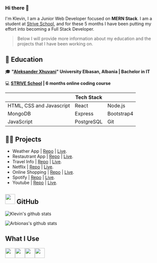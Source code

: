 ### Hi there 👋

I'm Klevin, I am a Junior Web Developer focused on **MERN Stack**. I am a student at [Strive School](https://strive.school/), and for these 5 months I have been putting my effort into becoming a Full Stack Developer.

> Below I will provide more information about my education and the projects that I have been working on.


## :school: Education
:mortar_board: <strong>"[Aleksander Xhuvani](https://www.uniel.edu.al/)" University Elbasan, Albania | Bachelor in IT</strong>
        
:computer: <strong>[STRIVE School](https://strive.school/) | 6 months online coding course </strong>

|                |Tech Stack                          |                         |
|----------------|-------------------------------|-----------------------------|
|HTML, CSS and Javascript|React            |Node.js            |
|MongoDB          |Express            |Bootstrap4            |
|JavaScript          |PostgreSQL|Git|

## :man_technologist: Projects

- Weather App | [Repo]() | [Live]().
- Restautrant App | [Repo]() | [Live]().
- Travel Info | [Repo]() | [Live]().
- Netflix | [Repo]() | [Live]().
- Online Shopping | [Repo]() | [Live]().
- Spotify | [Repo]() | [Live]().
- Youtube | [Repo]() | [Live]().


## <img height="32" width="32" src="https://simpleicons.org/icons/github.svg" /> GitHub
![Klevin's github stats](https://github-readme-stats.vercel.app/api?username=klevinb&count_private=true&hide=issues,prs&show_icons=true&theme=vue&bg_color=white)

![Arbionas's github stats](https://github-readme-stats.vercel.app/api?username=arb1ona&count_private=true&hide=issues,prs&show_icons=true&theme=vue&bg_color=white)

## What I Use
<div style="display:flex;">
  <img height="32" width="32" src="https://simpleicons.org/icons/javascript.svg" />
  <img height="32" width="32" src="https://simpleicons.org/icons/mongodb.svg" />
  <img height="32" width="32" src="https://simpleicons.org/icons/node-dot-js.svg" />
  <img height="32" width="32" src="https://simpleicons.org/icons/react.svg" />
</div>
